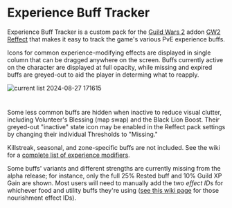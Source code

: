 # Experience Buff Tracker
Experience Buff Tracker is a custom pack for the [Guild Wars 2](https://guildwars2.com) addon [GW2 Reffect](https://github.com/Zerthox/gw2-reffect/) that makes it easy to track the game's various PvE experience buffs.

Icons for common experience-modifying effects are displayed in single column that can be dragged anywhere on the screen. Buffs currently active on the character are displayed at full opacity, while missing and expired buffs are greyed-out to aid the player in determing what to reapply.

![current list 2024-08-27 171615](https://github.com/user-attachments/assets/974c072f-92c1-4148-8bf4-9eba1dce7663)

#

Some less common buffs are hidden when inactive to reduce visual clutter, including Volunteer's Blessing (map swap) and the Black Lion Boost. Their greyed-out "inactive" state icon may be enabled in the Reffect pack settings by changing their individual Thresholds to "Missing."

Killstreak, seasonal, and zone-specific buffs are not included. See the wiki for a [complete list of experience modifiers](https://wiki.guildwars2.com/wiki/Experience#Experience_modifiers). 

Some buffs' variants and different strengths are currently missing from the alpha release; for instance, only the full 25% Rested buff and 10% Guild XP Gain are shown. Most users will need to manually add the two *effect ID*s for whichever food and utility buffs they're using ([see this wiki page](https://wiki.guildwars2.com/wiki/Guild_Wars_2_Wiki:Projects/Nourishment_effect_ids) for those nourishment effect IDs).
